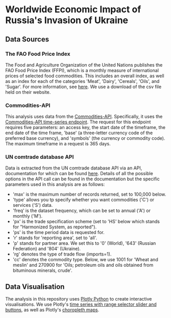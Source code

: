 # Worldwide Economic Impact of Russia's Invasion of Ukraine

## Data Sources

### The FAO Food Price Index
The Food and Agriculture Organization of the United Nations publishes the FAO Food Price Index (FFPI), which is a monthly measure of international prices of selected food commodities. This includes an overall index, as well as an index for each of the categories 'Meat', 'Dairy', 'Cereals', 'Oils', and 'Sugar'. For more information, see [here](https://www.fao.org/worldfoodsituation/foodpricesindex/en). We use a download of the csv file held on their website.

### Commodities-API
This analysis uses data from the [Commodities-API](https://www.commodities-api.com/). Specifically, it uses the [Commodities-API time-series endpoint](https://www.commodities-api.com/documentation#timeseries). The request for this endpoint requires five parameters: an access key, the start date of the timeframe, the end date of the time frame, 'base' (a three-letter currency code of the preferred base currency), and 'symbols' (the currency or commodity code). The maximum timeframe in a request is 365 days.

### UN comtrade database API
Data is extracted from the UN comtrade database API via an API, documentation for which can be found [here](https://comtrade.un.org/data/doc/api/). Details of all the possible options in the API call can be found in the documentation but the specific parameters used in this analysis are as follows:
* 'max' is the maximum number of records returned, set to 100,000 below.
* 'type' allows you tp specify whether you want commodities ('C') or services ('S') data.
* 'freq' is the dataset frequency, which can be set to annual ('A') or monthly ('M').
* 'px' is the trade specification scheme (set to 'HS' below which stands for "Harmonized System, as reported").
* 'ps' is the time period data is requested for.
* 'r' stands for 'reporting area', set to 'all'.
* 'p' stands for partner area. We set this to '0' (World), '643' (Russian Federation) and '804' (Ukraine).
* 'rg' denotes the type of trade flow (imports=1).
* 'cc' denotes the commodity type. Below, we use 1001 for 'Wheat and meslin' and 270900 for 'Oils; petroleum oils and oils obtained from bituminous minerals, crude'.


## Data Visualisation
The analysis in this repository uses [Plotly Python](https://plotly.com/python/) to create interactive visualisations. We use Plotly's [time series with range selector slider and buttons](https://plotly.com/python/time-series/#time-series-with-range-selector-buttons), as well as Plotly's [choropleth maps](https://plotly.com/python/choropleth-maps/#using-builtin-country-and-state-geometries).
